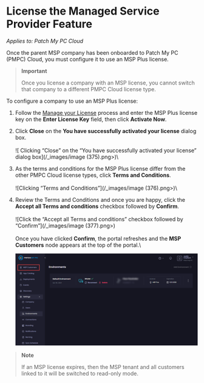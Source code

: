 # License the Managed Service Provider Feature

_Applies to: Patch My PC Cloud_

Once the parent MSP company has been onboarded to Patch My PC (PMPC) Cloud, you must configure it to use an MSP Plus license.

<blockquote class="wp-block-quote">
<p><strong>Important</strong></p>
<p>Once you license a company with an MSP license, you cannot switch that company to a different PMPC Cloud license type.</p>
</blockquote>

To configure a company to use an MSP Plus license:

1. Follow the [Manage your License](../cloud-administration/manage-your-environments-in-cloud/manage-your-cloud-license.md) process and enter the MSP Plus license key on the <strong>Enter License Key</strong> field, then click <strong>Activate Now</strong>.
2. Click <strong>Close</strong> on the <strong>You have successfully activated your license</strong> dialog box.\
   \
   ![	Clicking “Close” on the “You have successfully activated your license” dialog box](/_images/image (375).png>)\

3. As the terms and conditions for the MSP Plus license differ from the other PMPC Cloud license types, click <strong>Terms and Conditions</strong>.\
   \
   ![Clicking “Terms and Conditions”](/_images/image (376).png>)\

4.  Review the Terms and Conditions and once you are happy, click the <strong>Accept all Terms and conditions</strong> checkbox followed by <strong>Confirm</strong>.\
    \
    ![Click the “Accept all Terms and conditions” checkbox followed by “Confirm”](/_images/image (377).png>)\
    \
    Once you have clicked <strong>Confirm</strong>, the portal refreshes and the <strong>MSP Customers</strong> node appears at the top of the portal.\


    ![Portal refreshes and the “MSP Customers” node appears at the top of the portal](/_images/image-(378).png "Portal refreshes and the “MSP Customers” node appears at the top of the portal")

<blockquote class="wp-block-quote">
<p><strong>Note</strong></p>
<p>If an MSP license expires, then the MSP tenant and all customers linked to it will be switched to read-only mode.</p>
</blockquote>